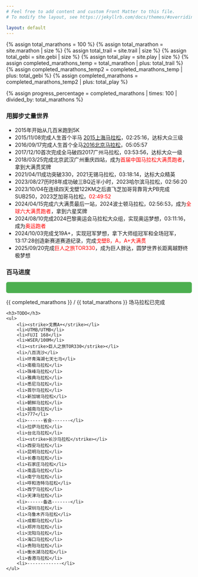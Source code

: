 ```yaml
---
# Feel free to add content and custom Front Matter to this file.
# To modify the layout, see https://jekyllrb.com/docs/themes/#overriding-theme-defaults

layout: default
---
```

{% assign total_marathons = 100 %}
{% assign total_marathon = site.marathon | size %}
{% assign total_trail = site.trail | size %}
{% assign total_gebi = site.gebi | size %}
{% assign total_play = site.play | size %}
{% assign completed_marathons_temp = total_marathon | plus: total_trail %}
{% assign completed_marathons_temp2 = completed_marathons_temp | plus: total_gebi %}
{% assign completed_marathons = completed_marathons_temp2 | plus: total_play %}

{% assign progress_percentage = completed_marathons | times: 100 | divided_by: total_marathons %}

  <main>
    <h3>用脚步丈量世界</h3>
    <ul>
        <li>2015年开始从几百米跑到5K</li>
        <li>2015/11/08完成人生首个半马 <a href="/marathon/2015上海马拉松.html">2015上海马拉松</a>，02:25:16，达标大众三级</li>
        <li>2016/09/17完成人生首个全马<a href="/marathon/2016北京马拉松.html">2016北京马拉松</a>，05:05:57</li>
        <li>2017/12/10首次完成全马破四2017广州马拉松，03:53:56，达标大众一级</li>
        <li>2018/03/25完成北京武汉广州重庆四站，成为<span style="color:red;">首届中国马拉松大满贯跑者</span>，拿到大满贯奖牌</li>
        <li>2021/04/11成功突破330，2021无锡马拉松，03:18:14，达标大众精英</li>
        <li>2023/08/27历时8年成功破三BQ近半小时，2023哈尔滨马拉松，02:56:20</li>
        <li>2023/10/04在连续四天戈壁122KM之后直飞芝加哥背靠背大PB完成SUB250，2023芝加哥马拉松，<span style="color:red;">02:49:52</span></li>
        <li>2024/04/15完成六大满贯最后一站，2024波士顿马拉松，02:56:53，成为<span style="color:red;">全球六大满贯跑者</span>，拿到六星奖牌</li>
        <li>2024/08/10完成2024巴黎奥运会马拉松大众组，实现奥运梦想，03:11:16，成为<span style="color:red;">奥运跑者</span></li>
        <li>2024/10/03完成戈19A+，实现冠军梦想，拿下大师组冠军和全场冠军，13:17:28创造新赛道赛道纪录，完成<span style="color:red;">戈壁B，A，A+大满贯</span></li>
        <li>2025/09/20完成<span style="color:red;">巨人之旅TOR330</span>，成为巨人胖达，圆梦世界长距离越野终极梦想</li>
    </ul>

<h3>百马进度</h3>

<div class="progress-bar-container" style="width: 100%; background-color: #f3f3f3; border-radius: 5px; overflow: hidden;">
  <div class="progress-bar" style="width: {{ progress_percentage }}%; height: 30px; background-color: #4caf50;"></div>
</div>
<p>{{ completed_marathons }} / {{ total_marathons }} 场马拉松已完成</p>

    <h3>TODO</h3>
    <ul>
        <li><strike>戈赛A+</strike></li>
        <li>UTMB/UTMB</li>
        <li>FUJI 168</li>
        <li>WSER/100M</li>
        <li><strike>巨人之旅TOR330</strike></li>
        <li>八百流沙</li>
        <li>环青海湖七天七马</li>
        <li>南极马拉松</li>
        <li>珠峰马拉松</li>
        <li>雅典马拉松</li>
        <li>悉尼马拉松</li>
        <li>首尔马拉松</li>
        <li>新加坡马拉松</li>
        <li>朝鲜马拉松</li>
        <li>越南马拉松</li>
        <li>777</li>
        <li>------省会-------</li>
        <li>拉萨马拉松</li>
        <li>台北马拉松</li>
        <li><strike>长沙马拉松</strike></li>
        <li>西安马拉松</li>
        <li>昆明马拉松</li>
        <li>长春马拉松</li>
        <li>石家庄马拉松</li>
        <li>南昌马拉松</li>
        <li>南宁马拉松</li>
        <li>呼和浩特马拉松</li>
        <li>西宁马拉松</li>
        <li>天津马拉松</li>
        <li>------备选-------</li>
        <li>深圳马拉松</li>
        <li>乌鲁木齐马拉松</li>
        <li>成都马拉松</li>
        <li>郑开马拉松</li>
        <li>沈阳马拉松</li>
        <li>海口马拉松</li>
        <li>贵阳马拉松</li>
        <li>衡水湖马拉松</li>
        <li>香港马拉松</li>
        <li>-------------</li>
    </ul>
  </main>